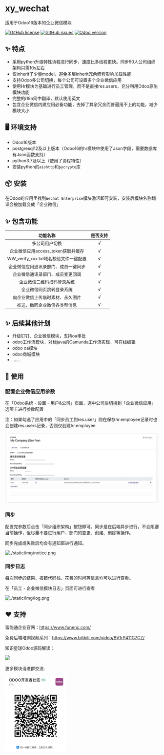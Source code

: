 # xy_wechat
适用于Odoo16版本的企业微信模块

<div>  

[![GitHub license](https://img.shields.io/github/license/xunonxyz/xy_wechat)](https://github.com/xunonxyz/xy_wechat/blob/master/LICENSE.md)
[![GitHub issues](https://img.shields.io/github/issues/xunonxyz/xy_wechat)](https://github.com/xunonxyz/xy_wechat/issues)
[![Odoo version](https://img.shields.io/badge/Odoo-16-brightgreen)](https://github.com/odoo/odoo/tree/16.0)

</div>

## ✨ 特点

- 采用python升级特性协程进行同步，速度比多线程更快。同步50人公司组织架构只需10s左右
- 仅inherit了少量model，避免多层inherit冗余嵌套影响加载性能
- 支持Odoo多公司切换，每个公司可设置多个企业微信应用
- 使用Hr模块为基础进行员工管理，而不是直接res.users，充分利用Odoo原生模块功能
- 完整的i18n简中翻译，默认使用英文
- 包含企业微信内建应用必备功能，去掉了其余冗余而普遍用不上的功能，减少模块大小

## 🖥 环境支持

- Odoo16版本
- postgresql12及以上版本（Odoo16的hr模块中使用了Json字段，需要数据库有Json函数支持）
- python3.7及以上（使用了协程特性）
- 安装python的`aiohttp`和`pycrypto`库

## 📦 安装

在Odoo的应用里找到`Wechat Enterprise`模块激活即可安装，安装后模块名称翻译会被加载变成「企业微信」

## ✨ 包含功能

|               功能名称                | 是否支持 |
| :-----------------------------------: | :------: |
|            多公司用户切换             |    √     |
|  企业微信应用access_token获取并缓存   |    √     |
| WW_verify_xxx.txt域名校验文件一键配置 |    √     |
| 企业微信应用通讯录部门、成员一键同步  |    √     |
|   企业微信通讯录部门、成员变更回调    |    √     |
|      企业微信二维码扫码登录系统       |    √     |
|       企业微信网页跳转登录系统        |    √     |
|   向企业微信上传临时素材、永久图片    |    √     |
|     推送、撤回企业微信各类型消息      |    √     |

## ✨ 后续其他计划

- 升级钉钉、企业微信模块，支持oa审批
- odoo工作流模块，对标java的Camunda工作流实现，可在线编辑
- odoo oa模块
- odoo商城模块
- ......

## 🔨 使用

### 配置企业微信应用参数

在「Odoo系统 - 设置 - 用户&公司」页面，选中公司后切换到「企业微信应用」选项卡进行参数配置

注：如果勾选了应用中的「同步员工到res.user」则在保存hr.employee记录时也会创建res.users记录，否则仅创建hr.employee

![./static/img/setting.png](./static/img/setting.png)

### 同步

配置完参数后点击「同步组织架构」按钮即可。同步是在后端异步进行，不会阻塞当前操作，但尽量不要进行用户、部门的变更、创建、删除等操作。

同步完成或失败后均会有通知窗进行通知。  

![./static/img/notice.png](./static/img/notice.png)

### 同步日志

每次同步的结果、报错代码栈、花费的时间等信息均可以进行查看。

在「员工 - 企业微信模块日志」页面可进行查看  

![./static/img/log.png](./static/img/log.png)

## ❤️ 支持

富能通企业官网：https://www.funenc.com/

免费后端培训视频系列：https://www.bilibili.com/video/BV1rP411G7CZ/

知识星球Odoo源码解读：

<img src="./static/img/knowledge_star.png" style="width: 300px">

更多模块请进群交流: 

<img src="./static/img/ding_group.png" style="width: 200px">
